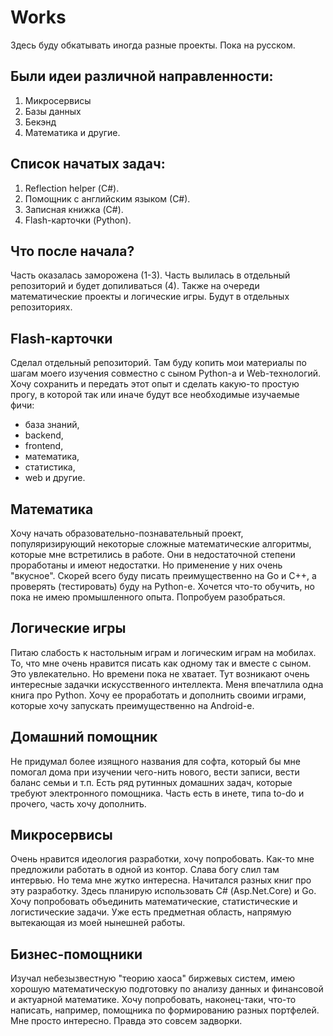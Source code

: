 ﻿# Works
Здесь буду обкатывать иногда разные проекты. Пока на русском.

## Были идеи различной направленности:
1. Микросервисы
2. Базы данных 
3. Бекэнд
4. Математика
и другие.

## Список начатых задач:
1. Reflection helper (С#).
2. Помощник с английским языком (С#).
3. Записная книжка (C#).
4. Flash-карточки (Python).

## Что после начала?
Часть оказалась заморожена (1-3).
Часть вылилась в отдельный репозиторий и будет допиливаться (4).
Также на очереди математические проекты и логические игры. Будут в отдельных репозиториях.

## Flash-карточки
Сделал отдельный репозиторий. Там буду копить мои материалы по шагам моего изучения совместно с сыном Python-а и Web-технологий.
Хочу сохранить и передать этот опыт и сделать какую-то простую прогу, в которой так или иначе будут все необходимые изучаемые фичи: 
- база знаний, 
- backend,
- frontend,
- математика,
- статистика,
- web
и другие.

## Математика
Хочу начать образовательно-познавательный проект, популяризирующий некоторые сложные математические алгоритмы, 
которые мне встретились в работе. Они в недостаточной степени проработаны и имеют недостатки. Но применение у них очень "вкусное".
Скорей всего буду писать преимущественно на Go и C++, а проверять (тестировать) буду на Python-е.
Хочется что-то обучить, но пока не имею промышленного опыта. Попробуем разобраться.

## Логические игры
Питаю слабость к настольным играм и логическим играм на мобилах. 
То, что мне очень нравится писать как одному так и вместе с сыном. Это увлекательно. Но времени пока не хватает. 
Тут возникают очень интересные задачки искусственного интеллекта. Меня впечатлила одна книга про Python. 
Хочу ее проработать и дополнить своими играми, которые хочу запускать преимущественно на Android-е.

## Домашний помощник
Не придумал более изящного названия для софта, который бы мне помогал дома при изучении чего-нить нового, вести записи, вести баланс семьи и т.п.
Есть ряд рутинных домашних задач, которые требуют электронного помощника. Часть есть в инете, типа to-do и прочего, часть хочу дополнить. 

## Микросервисы
Очень нравится идеология разработки, хочу попробовать. Как-то мне предложили работать в одной из контор. 
Слава богу слил там интервью. Но тема мне жутко интересна. Начитался разных книг про эту разработку.
Здесь планирую использовать С# (Asp.Net.Core) и Go. 
Хочу попробовать объединить математические, статистические и логистические задачи. 
Уже есть предметная область, напрямую вытекающая из моей нынешней работы. 

## Бизнес-помощники
Изучал небезызвестную "теорию хаоса" биржевых систем, имею хорошую математическую подготовку по анализу данных и финансовой и актуарной математике.
Хочу попробовать, наконец-таки, что-то написать, например, помощника по формированию разных портфелей. Мне просто интересно. 
Правда это совсем задворки.
